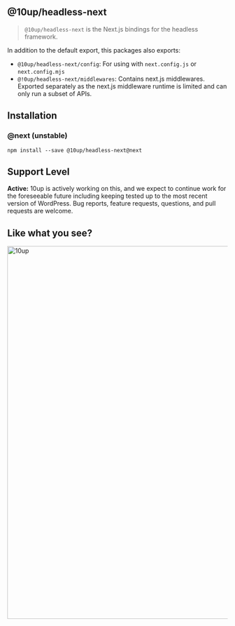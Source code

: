 ## @10up/headless-next

> `@10up/headless-next` is the Next.js bindings for the headless framework.

In addition to the default export, this packages also exports:
- `@10up/headless-next/config`: For using with `next.config.js` or `next.config.mjs`
- `@!0up/headless-next/middlewares`: Contains next.js middlewares. Exported separately as the next.js middleware runtime is limited and can only run a subset of APIs.

## Installation

### @next (unstable)

```
npm install --save @10up/headless-next@next
```

## Support Level

**Active:** 10up is actively working on this, and we expect to continue work for the foreseeable future including keeping tested up to the most recent version of WordPress.  Bug reports, feature requests, questions, and pull requests are welcome.

## Like what you see?

<a href="http://10up.com/contact/"><img src="https://10up.com/uploads/2016/10/10up-Github-Banner.png" width="850" alt="10up"></a>
